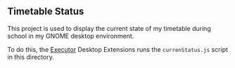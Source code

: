 ## Timetable Status

This project is used to display the current state of my timetable during school in my GNOME desktop environment.

To do this, the [Executor](https://github.com/raujonas/executor) Desktop Extensions runs the `currenStatus.js` script in this directory.